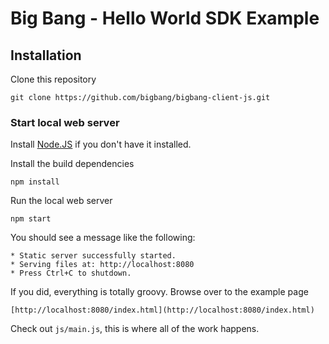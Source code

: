 # Big Bang - Hello World SDK Example

## Installation

Clone this repository 

    git clone https://github.com/bigbang/bigbang-client-js.git

### Start local web server

Install [Node.JS](https://nodejs.org/) if you don't have it installed.


Install the build dependencies

    npm install


Run the local web server

    npm start
    
    
You should see a message like the following:
    
    * Static server successfully started.
    * Serving files at: http://localhost:8080
    * Press Ctrl+C to shutdown.
    
If you did, everything is totally groovy. Browse over to the example page
    
    [http://localhost:8080/index.html](http://localhost:8080/index.html)
    
    
Check out `js/main.js`, this is where all of the work happens.    


    
    

